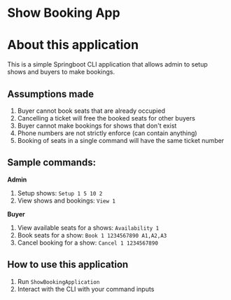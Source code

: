 # Show Booking App

# About this application
This is a simple Springboot CLI application that allows admin to setup shows and buyers to make bookings.

## Assumptions made
1. Buyer cannot book seats that are already occupied
2. Cancelling a ticket will free the booked seats for other buyers
3. Buyer cannot make bookings for shows that don't exist
4. Phone numbers are not strictly enforce (can contain anything)
5. Booking of seats in a single command will have the same ticket number

## Sample commands:

**Admin**
1. Setup shows: `Setup 1 5 10 2`
2. View shows and bookings: `View 1`

**Buyer**
1. View available seats for a shows: `Availability 1`
2. Book seats for a show: `Book 1 1234567890 A1,A2,A3`
3. Cancel booking for a show: `Cancel 1 1234567890`

## How to use this application

1. Run `ShowBookingApplication`
2. Interact with the CLI with your command inputs
